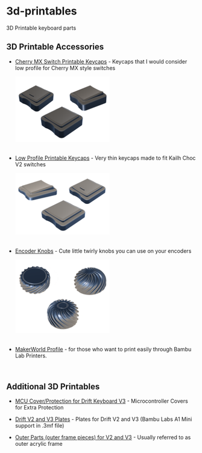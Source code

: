 # 3d-printables
3D Printable keyboard parts  


## 3D Printable Accessories  
 - [Cherry MX Switch Printable Keycaps](/keycaps/mx/) - Keycaps that I would consider low profile for Cherry MX style switches  

   <img src="images/Otaru_Keycaps_Cherry.png" width="250">  
   <br/><br/>  
   
 - [Low Profile Printable Keycaps](/keycaps/lp/) - Very thin keycaps made to fit Kailh Choc V2 switches  

   <img src="images/Otaru_Keycaps_LP.png" width="250">  
   <br/><br/>  
      
 - [Encoder Knobs](/knobs/) - Cute little twirly knobs you can use on your encoders

   <img src="images/EC12-Knobs.png" width="250">  
   <br/><br/>  
      
 - [MakerWorld Profile](https://makerworld.com/en/@timception) - for those who want to print easily through Bambu Lab Printers.
<br/>  


 ## Additional 3D Printables
 - [MCU Cover/Protection for Drift Keyboard V3](/v3/mcu/) - Microcontroller Covers for Extra Protection
   
 - [Drift V2 and V3 Plates](/v3/plates/) - Plates for Drift V2 and V3 (Bambu Labs A1 Mini support in .3mf file)  
 
 - [Outer Parts (outer frame pieces) for V2 and V3](/v3/outer-frame/) - Usually referred to as outer acrylic frame  
<br/><br/>  
